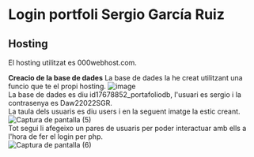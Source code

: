 # Login portfoli Sergio García Ruiz

## Hosting
El hosting utilitzat es 000webhost.com.

**Creacio de la base de dades**
La base de dades la he creat utilitzant una funcio que te el propi hosting.
![image](https://user-images.githubusercontent.com/73952835/154292998-8404badf-fdeb-4a07-b382-d2f49736212d.png)  
La base de dades es diu id17678852_portafoliodb, l'usuari es sergio i la contrasenya es Daw22022SGR.  
La taula dels usuaris es diu users i en la seguent imatge la estic creant.
![Captura de pantalla (5)](https://user-images.githubusercontent.com/73952835/154294801-68814116-81b9-4b29-a362-d540998184ac.png)  
Tot segui li afegeixo un pares de usuaris per poder interactuar amb ells a l'hora de fer el login per php.  
![Captura de pantalla (6)](https://user-images.githubusercontent.com/73952835/154295215-0badffdf-d201-48f6-9392-483e6154f800.png)
